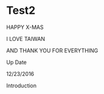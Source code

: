 # Test2

HAPPY X-MAS

I LOVE TAIWAN

AND THANK YOU FOR EVERYTHING

Up Date 

12/23/2016

Introduction 

